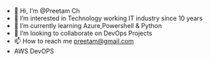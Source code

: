 - 👋 Hi, I’m @Preetam Ch
- 👀 I’m interested in Technology working IT industry since 10 years
- 🌱 I’m currently learning Azure,Powershell & Python
- 💞️ I’m looking to collaborate on DevOps Projects
- 📫 How to reach me preetam@gmail.com
- AWS DevOPS

<!---
Preetam6126/Preetam6126 is a ✨ special ✨ repository because its `README.md` (this file) appears on your GitHub profile.
You can click the Preview link to take a look at your changes.
--->
